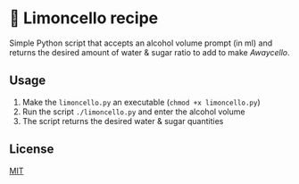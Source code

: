 # 🍋 Limoncello recipe

Simple Python script that accepts an alcohol volume prompt (in ml) and returns the desired amount of water & sugar ratio to add to make _Awaycello_.

## Usage

1. Make the `limoncello.py` an executable (`chmod +x limoncello.py`)
2. Run the script `./limoncello.py` and enter the alcohol volume
3. The script returns the desired water & sugar quantities

## License

[MIT](https://choosealicense.com/licenses/mit/)